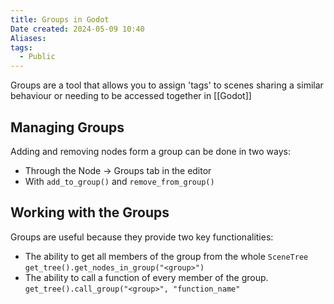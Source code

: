 ```yaml
---
title: Groups in Godot
Date created: 2024-05-09 10:40
Aliases:
tags: 
  - Public
---
```


Groups are a tool that allows you to assign 'tags' to scenes sharing a similar behaviour or needing to be accessed together in [[Godot]] 
## Managing Groups
Adding and removing nodes form a group can be done in two ways:
- Through the Node -> Groups tab in the editor
- With `add_to_group()` and `remove_from_group()`

## Working with the Groups
Groups are useful because they provide two key functionalities:
- The ability to get all members of the group from the whole `SceneTree` 
	`get_tree().get_nodes_in_group("<group>")`
- The ability to call a function of every member of the group.
	`get_tree().call_group("<group>", "function_name"`
